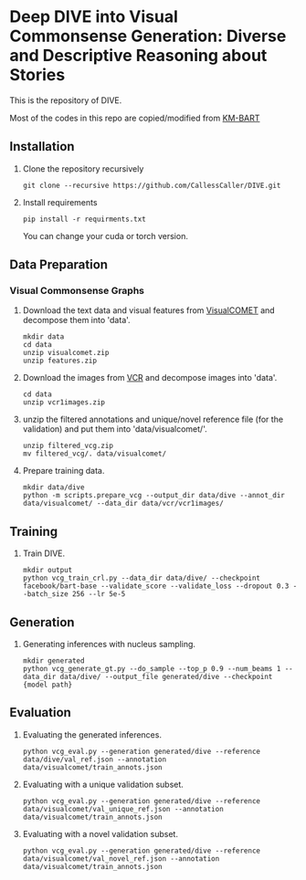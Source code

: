 # Deep DIVE into Visual Commonsense Generation: Diverse and Descriptive Reasoning about Stories
This is the repository of DIVE.

Most of the codes in this repo are copied/modified from [KM-BART](https://github.com/FomalhautB/KM-BART)


## Installation
1. Clone the repository recursively
    ```
    git clone --recursive https://github.com/CallessCaller/DIVE.git
    ```
2. Install requirements
    ```
    pip install -r requirments.txt
    ```
    You can change your cuda or torch version.

## Data Preparation

### Visual Commonsense Graphs
1. Download the text data and visual features from [VisualCOMET](https://visualcomet.xyz) and decompose them into 'data'.
    ```
    mkdir data
    cd data
    unzip visualcomet.zip
    unzip features.zip
    ```
2. Download the images from [VCR](https://visualcommonsense.com) and decompose images into 'data'.
    ```
    cd data
    unzip vcr1images.zip
    ```

3. unzip the filtered annotations and unique/novel reference file (for the validation) and put them into 'data/visualcomet/'.
    ```
    unzip filtered_vcg.zip
    mv filtered_vcg/. data/visualcomet/
    ```

4. Prepare training data.
    ```
    mkdir data/dive
    python -m scripts.prepare_vcg --output_dir data/dive --annot_dir data/visualcomet/ --data_dir data/vcr/vcr1images/
    ```

## Training
1. Train DIVE.
    ```
    mkdir output
    python vcg_train_crl.py --data_dir data/dive/ --checkpoint facebook/bart-base --validate_score --validate_loss --dropout 0.3 --batch_size 256 --lr 5e-5
    ```

## Generation
1. Generating inferences with nucleus sampling.
    ```
    mkdir generated
    python vcg_generate_gt.py --do_sample --top_p 0.9 --num_beams 1 --data_dir data/dive/ --output_file generated/dive --checkpoint {model path}
    ```

## Evaluation
1. Evaluating the generated inferences.
    ```
    python vcg_eval.py --generation generated/dive --reference data/dive/val_ref.json --annotation data/visualcomet/train_annots.json
    ```
2. Evaluating with a unique validation subset.
    ```
    python vcg_eval.py --generation generated/dive --reference data/visualcomet/val_unique_ref.json --annotation data/visualcomet/train_annots.json
    ```
3. Evaluating with a novel validation subset.
    ```
    python vcg_eval.py --generation generated/dive --reference data/visualcomet/val_novel_ref.json --annotation data/visualcomet/train_annots.json
    ```
